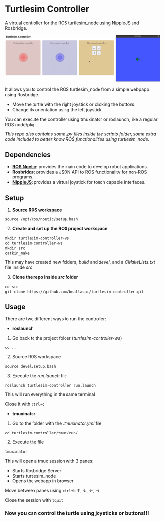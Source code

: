 # Turtlesim Controller

A virtual controller for the ROS turtlesim_node using NippleJS and Rosbridge.

![gif](.fig/demo.gif)

It allows you to control the ROS turtlesim_node from a simple webpapp using Rosbridge.
- Move the turtle with the right joystick or clicking the buttons. 
- Change its orientation using the left joystick.

You can execute the controller using tmuxinator or roslaunch, like a regular ROS node/pkg.

*This repo also contains some .py files inside the scripts folder, some extra code included to better know ROS functionalities using turtlesim_node.*


## Dependencies
- **[ROS Noetic](http://wiki.ros.org/noetic)**: provides the main code to develop robot applications.
- **[Rosbridge](http://wiki.ros.org/rosbridge_suite/Tutorials/RunningRosbridge)**: provides a JSON API to ROS functionality for non-ROS programs.
- **[NippleJS](https://yoannmoi.net/nipplejs/)**: provides a virtual joystick for touch capable interfaces.


## Setup

1. **Source ROS workspace**
```
source /opt/ros/noetic/setup.bash
```
2. **Create and set up the ROS project workspace**
```
mkdir turtlesim-controller-ws
cd turtlesim-controller-ws
mkdir src
catkin_make
```
This may have created new folders, *build* and *devel*, and a *CMakeLists.txt* file inside *src*.

3. **Clone the repo inside *src* folder**
```
cd src
git clone https://github.com/beallasai/turtlesim-controller.git
```


## Usage
There are two different ways to run the controller:
- **roslaunch**

1. Go back to the project folder (*turtlesim-controller-ws*)
```
cd ..
```
2. Source ROS workspace
```
source devel/setup.bash
```
3. Execute the *run.launch* file
```
roslaunch turtlesim-controller run.launch
```
  This will run everything in the same terminal

 Close it with `ctrl+c`

- **tmuxinator**
1. Go to the folder with the *.tmuxinator.yml* file
```
cd turtlesim-controller/tmux/run/
```

2. Execute the file
```
tmuxinator
```
This will open a tmux session with 3 panes:

  - Starts Rosbridge Server
  - Starts turtlesim_node
  - Opens the webapp in browser
  
  Move between panes using `ctrl+b` &uarr;, &darr;, &larr;, &rarr; 
  
  Close the session with `tquit`

### Now you can control the turtle using joysticks or buttons!!!

